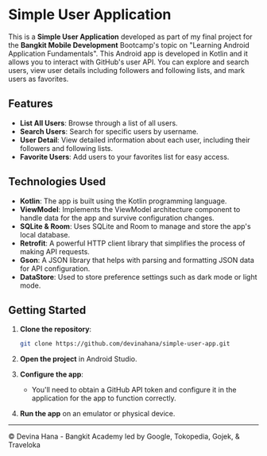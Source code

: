 # Simple User Application

This is a **Simple User Application** developed as part of my final project for the **Bangkit Mobile Development** Bootcamp's topic on "Learning Android Application Fundamentals". This Android app is developed in Kotlin and it allows you to interact with GitHub's user API. You can explore and search users, view user details including followers and following lists, and mark users as favorites.

## Features

- **List All Users**: Browse through a list of all users.
- **Search Users**: Search for specific users by username.
- **User Detail**: View detailed information about each user, including their followers and following lists.
- **Favorite Users**: Add users to your favorites list for easy access.

## Technologies Used

- **Kotlin**: The app is built using the Kotlin programming language.
- **ViewModel**: Implements the ViewModel architecture component to handle data for the app and survive configuration changes.
- **SQLite & Room**: Uses SQLite and Room to manage and store the app's local database.
- **Retrofit**: A powerful HTTP client library that simplifies the process of making API requests.
- **Gson**: A JSON library that helps with parsing and formatting JSON data for API configuration.
- **DataStore**: Used to store preference settings such as dark mode or light mode.

## Getting Started

1. **Clone the repository**:
    ```bash
    git clone https://github.com/devinahana/simple-user-app.git
    ```
2. **Open the project** in Android Studio.

3. **Configure the app**:
    - You'll need to obtain a GitHub API token and configure it in the application for the app to function correctly.

4. **Run the app** on an emulator or physical device.
***
© Devina Hana - Bangkit Academy led by Google, Tokopedia, Gojek, & Traveloka